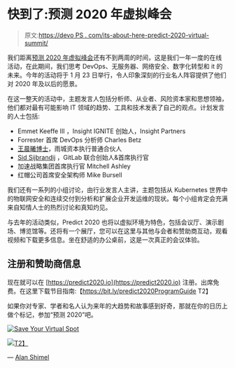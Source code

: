 # 快到了:预测 2020 年虚拟峰会

> 原文:[https://devo PS . com/its-about-here-predict-2020-virtual-summit/](https://devops.com/its-almost-here-predict-2020-virtual-summit/)

我们距离[预测 2020 年虚拟峰会](https://predict2020.io/)还有不到两周的时间，这是我们一年一度的在线活动，在此期间，我们思考 DevOps、无服务器、网络安全、数字化转型和 it 的未来。今年的活动将于 1 月 23 日举行，令人印象深刻的行业名人阵容提供了他们对 2020 年及以后的愿景。

在这一整天的活动中，主题发言人包括分析师、从业者、风险资本家和思想领袖，他们都对最有可能影响 IT 领域的趋势、工具和技术发表了自己的观点。计划发言的人士包括:

*   Emmet Keeffe III ，Insight IGNITE 创始人，Insight Partners
*   Forrester 首席 DevOps 分析师 Charles Betz
*   [王晨曦博士](https://predict2020.io/speakers/dr-chenxi-wang/)，雨城资本执行普通合伙人
*   [Sid Sijbrandij](https://predict2020.io/speakers/sid-sijbrandij/) ，GitLab 联合创始人&首席执行官
*   加速战略集团首席执行官 Mitchell Ashley
*   红帽公司首席安全架构师 Mike Bursell

我们还有一系列的小组讨论，由行业发言人主讲，主题包括从 Kubernetes 世界中的物联网安全和连续交付到分析和扩展企业开发运维的现状。每个小组肯定会充满来自知情人士的热烈讨论和真知灼见。

与去年的活动类似，Predict 2020 也将以虚拟环境为特色，包括会议厅、演示剧场、博览馆等。还将有一个展厅，您可以在这里与其他与会者和赞助商互动，观看视频和下载更多信息。坐在舒适的办公桌前，这是一次真正的会议体验。

## 注册和赞助商信息

现在就可以在 [https://predict2020.io](https://predict2020.io) 注册。出席免费。在这里下载节目指南:【https://bit.ly/predict2020ProgramGuide T2】

如果你对专家、学者和名人认为来年的大趋势和故事感到好奇，那就在你的日历上做个标记，参加“预测 2020”吧。

[![Save Your Virtual Spot](../Images/7e6e909e1df50bf48c04e321ff1ae095.png)](https://cta-redirect.hubspot.com/cta/redirect/1628905/b264196a-35a4-4c7e-97c4-e4c94f96ddda)

[![](../Images/b7d6e9d9e030997acbe24508f56b70ef.png)T2】](https://predict2020.io)

— [Alan Shimel](https://devops.com/author/ashimmy/)